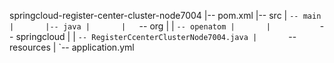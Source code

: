 springcloud-register-center-cluster-node7004
|-- pom.xml
|-- src
|   `-- main
|       |-- java
|       |   `-- org
|       |       `-- openatom
|       |           `-- springcloud
|       |               `-- RegisterCcenterClusterNode7004.java
|       `-- resources
|           `-- application.yml
